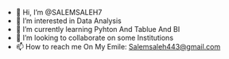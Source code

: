 - 👋 Hi, I’m @SALEMSALEH7
- 👀 I’m interested in Data Analysis
- 🌱 I’m currently learning Pyhton And Tablue And BI
- 💞️ I’m looking to collaborate on some Institutions
- 📫 How to reach me On My Emile: Salemsaleh443@gmail.com

<!---
SALEMSALEH7/SALEMSALEH7 is a ✨ special ✨ repository because its `README.md` (this file) appears on your GitHub profile.
You can click the Preview link to take a look at your changes.
--->
